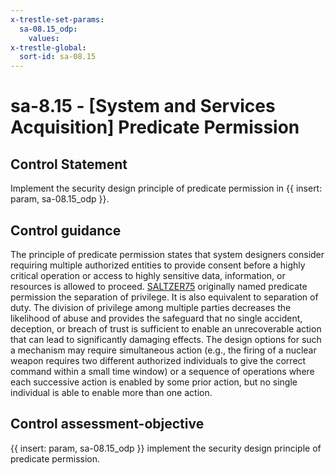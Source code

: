 ```yaml
---
x-trestle-set-params:
  sa-08.15_odp:
    values:
x-trestle-global:
  sort-id: sa-08.15
---
```


# sa-8.15 - \[System and Services Acquisition\] Predicate Permission

## Control Statement

Implement the security design principle of predicate permission in {{ insert: param, sa-08.15_odp }}.

## Control guidance

The principle of predicate permission states that system designers consider requiring multiple authorized entities to provide consent before a highly critical operation or access to highly sensitive data, information, or resources is allowed to proceed. [SALTZER75](#c9495d6e-ef64-4090-8509-e58c3b9009ff) originally named predicate permission the separation of privilege. It is also equivalent to separation of duty. The division of privilege among multiple parties decreases the likelihood of abuse and provides the safeguard that no single accident, deception, or breach of trust is sufficient to enable an unrecoverable action that can lead to significantly damaging effects. The design options for such a mechanism may require simultaneous action (e.g., the firing of a nuclear weapon requires two different authorized individuals to give the correct command within a small time window) or a sequence of operations where each successive action is enabled by some prior action, but no single individual is able to enable more than one action.

## Control assessment-objective

{{ insert: param, sa-08.15_odp }} implement the security design principle of predicate permission.

